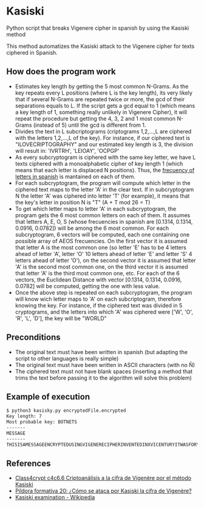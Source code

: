 # Kasiski
Python script that breaks Vigenere cipher in spanish by using the Kasiski method

This method automatizes the Kasiski attack to the Vigenere cipher for texts ciphered in Spanish.

## How does the program work
*  Estimates key length by getting the 5 most common N-Grams. As the key repeats every L positions (where L is the key length), its very likely that if several N-Grams are repeated twice or more, the gcd of their separations equals to L. If the script gets a gcd equal to 1 (which means a key length of 1, something really unlikely in Vigenere Cipher), it will repeat the procedure but getting the 4, 3, 2 and 1 most common N-Grams (instead of 5) until the gcd is different from 1.
*  Divides the text in L subcriptograms (criptograms 1,2,...,L are ciphered with the letters 1,2,...,L of the key). For instance, if our ciphered text is "ILOVECRIPTOGRAPHY" and our estimated key length is 3, the division will result in: 'IVRTRH', 'LEIOAY', 'OCPGP'
*  As every subcryptogram is ciphered with the same key letter, we have L texts ciphered with a monoalphabetic cipher of key length 1 (which means that each letter is displaced N positions). Thus, the [frecuency of letters in spanish](https://es.wikipedia.org/wiki/Frecuencia_de_aparición_de_letras) is mantained on each of them.
*  For each subcryptogram, the program will compute which letter in the ciphered text maps to the letter 'A' in the clear text. If in subcryptogram N the letter 'A' was ciphered into letter 'T' (for example), it means that the key's letter in position N is "T" (A + T mod 26 = T)
*  To get which letter maps to letter 'A' in each subcryptogram, the program gets the 6 most common letters on each of them. It assumes that letters A, E, O, S (whose frecuencies in spanish are [0.1314, 0.1314, 0.0916, 0.0782]) will be among the 6 most common. For each subcryptogram, 6 vectors will be computed, each one containing one possible array of AEOS frecuencies. On the first vector it is assumed that letter A is the most common one (so letter 'E' has to be 4 letters ahead of letter 'A', letter 'O' 10 letters ahead of letter 'E' and letter 'S' 4 letters ahead of letter 'O'), on the second vector it is assumed that letter 'A' is the second most common one, on the third vector it is assumed that letter 'A' is the third most common one, etc. For each of the 6 vectors, the Euclidean Distance with vector [0.1314, 0.1314, 0.0916, 0.0782] will be computed, getting the one with less value.
*  Once the above step is repeated on each subcryptogram, the program will know wich letter maps to 'A' on each subcriptogram, therefore knowing the key. For instance, if the ciphered text was divided in 5 cryptograms, and the letters into which 'A' was ciphered were ['W', 'O', 'R', 'L', 'D'], the key will be "WORLD"

## Preconditions
*  The original text must have been written in spanish (but adapting the script to other languages is really simple)
*  The original text must have been written in ASCII characters (with no Ñ)
*  The ciphered text must not have blank spaces (inserting a method that trims the text before passing it to the algorithm will solve this problem)

## Example of execution
```bash
$ python3 kasisky.py encryptedFile.encrypted
Key length: 7
Most probable key: BOTNETS
-------
MESSAGE
-------
THISISAMESSAGEENCRYPTEDUSINGVIGENERECIPHERINVENTEDINXVICENTURYITWASFORYEARSDESCRIBEDASTHEINDECIPHERABLEFIGURE...
```

## References
*  [Class4crypt c4c6.6 Criptoanálisis a la cifra de Vigenère por el método Kasiski](https://www.youtube.com/watch?v=K3tpKeDQs6s)
*  [Píldora formativa 20: ¿Cómo se ataca por Kasiski la cifra de Vigenère?](https://www.youtube.com/watch?v=A7p2ydEPg1k)
*  [Kasiski examination - Wikipedia](https://en.wikipedia.org/wiki/Kasiski_examination)
